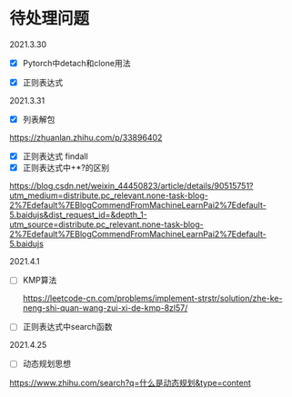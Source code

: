 # 待处理问题

2021.3.30

- [x] Pytorch中detach和clone用法
- [x] 正则表达式



2021.3.31

- [x] 列表解包

https://zhuanlan.zhihu.com/p/33896402

- [x] 正则表达式 findall
- [x] 正则表达式中+\*?的区别

https://blog.csdn.net/weixin_44450823/article/details/90515751?utm_medium=distribute.pc_relevant.none-task-blog-2%7Edefault%7EBlogCommendFromMachineLearnPai2%7Edefault-5.baidujs&dist_request_id=&depth_1-utm_source=distribute.pc_relevant.none-task-blog-2%7Edefault%7EBlogCommendFromMachineLearnPai2%7Edefault-5.baidujs

2021.4.1

- [ ] KMP算法

  https://leetcode-cn.com/problems/implement-strstr/solution/zhe-ke-neng-shi-quan-wang-zui-xi-de-kmp-8zl57/

- [ ] 正则表达式中search函数

2021.4.25

- [ ] 动态规划思想

https://www.zhihu.com/search?q=什么是动态规划&type=content

